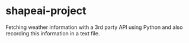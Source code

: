 # shapeai-project
Fetching weather information with a 3rd party API using Python and also recording this information in a text file.
